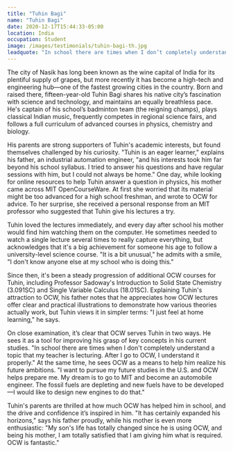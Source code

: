 ```yaml
---
title: "Tuhin Bagi"
name: "Tuhin Bagi"
date: 2020-12-17T15:44:33-05:00
location: India
occupation: Student
image: /images/testimonials/tuhin-bagi-th.jpg
leadquote: "In school there are times when I don’t completely understand a topic that my teacher is lecturing. After I go to OCW, I understand it properly."
---
```


The city of Nasik has long been known as the wine capital of India for its
plentiful supply of grapes, but more recently it has become a high-tech and
engineering hub—one of the fastest growing cities in the country. Born and
raised there, fifteen-year-old Tuhin Bagi shares his native city’s fascination
with science and technology, and maintains an equally breathless pace. He's
captain of his school’s badminton team (the reigning champs), plays classical
Indian music, frequently competes in regional science fairs, and follows a full
curriculum of advanced courses in physics, chemistry and biology.

His parents are strong supporters of Tuhin's academic interests, but found
themselves challenged by his curiosity. "Tuhin is an eager learner," explains
his father, an industrial automation engineer, "and his interests took him far
beyond his school syllabus. I tried to answer his questions and have regular
sessions with him, but I could not always be home." One day, while looking for
online resources to help Tuhin answer a question in physics, his mother came
across MIT OpenCourseWare. At first she worried that its material might be too
advanced for a high school freshman, and wrote to OCW for advice. To her
surprise, she received a personal response from an MIT professor who suggested
that Tuhin give his lectures a try.

Tuhin loved the lectures immediately, and every day after school his mother
would find him watching them on the computer. He sometimes needed to watch a
single lecture several times to really capture everything, but acknowledges
that it's a big achievement for someone his age to follow a university-level
science course. "It is a bit unusual," he admits with a smile, "I don't know
anyone else at my school who is doing this."

Since then, it's been a steady progression of additional OCW courses for Tuhin,
including Professor Sadoway's Introduction to Solid State Chemistry (3.091SC)
and Single Variable Calculus (18.01SC). Explaining Tuhin's attraction to OCW,
his father notes that he appreciates how OCW lectures offer clear and practical
illustrations to demonstrate how various theories actually work, but Tuhin
views it in simpler terms: "I just feel at home learning," he says.

On close examination, it’s clear that OCW serves Tuhin in two ways. He sees it
as a tool for improving his grasp of key concepts in his current studies. "In
school there are times when I don't completely understand a topic that my
teacher is lecturing. After I go to OCW, I understand it properly." At the same
time, he sees OCW as a means to help him realize his future ambitions. "I want
to pursue my future studies in the U.S. and OCW helps prepare me. My dream is
to go to MIT and become an automobile engineer. The fossil fuels are depleting
and new fuels have to be developed—I would like to design new engines to do
that."

Tuhin's parents are thrilled at how much OCW has helped him in school, and the
drive and confidence it’s inspired in him. "It has certainly expanded his
horizons," says his father proudly, while his mother is even more enthusiastic:
"My son's life has totally changed since he is using OCW, and being his mother,
I am totally satisfied that I am giving him what is required. OCW is
fantastic."
